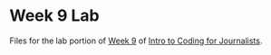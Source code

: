 # Week 9 Lab

Files for the lab portion of [Week 9](https://github.com/fullstackjournalists/intro-to-coding-for-journalists/blob/master/week9.md) of [Intro to Coding for Journalists](https://github.com/fullstackjournalists/intro-to-coding-for-journalists). 
